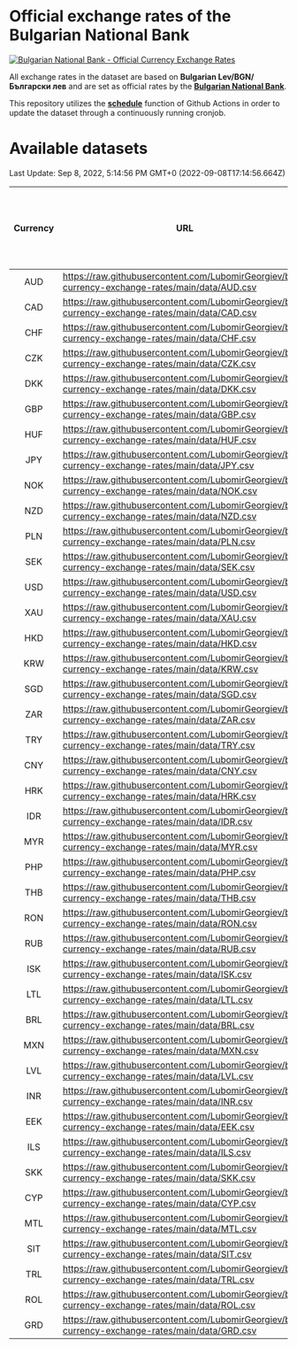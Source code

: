 # Official exchange rates of the Bulgarian National Bank

[![Bulgarian National Bank - Official Currency Exchange Rates](https://github.com/LubomirGeorgiev/bnb-currency-exchange-rates/actions/workflows/update-rates.yml/badge.svg?branch=main)](https://github.com/LubomirGeorgiev/bnb-currency-exchange-rates/actions/workflows/update-rates.yml)

All exchange rates in the dataset are based on **Bulgarian Lev/BGN/Български лев** and are set as official rates by the [**Bulgarian National Bank**](https://www.bnb.bg/Statistics/StExternalSector/StExchangeRates/StERForeignCurrencies/index.htm?toLang=_EN).

This repository utilizes the [**schedule**](https://docs.github.com/en/actions/reference/events-that-trigger-workflows) function of Github Actions in order to update the dataset through a continuously running cronjob.

# Available datasets

<!-- START LINKS (DO NOT EVER FU*ING DELETE THIS COMMENT FOR THE LOVE OF YOUR LIFE!!! IF YOU ARE CURIOS HOW IT WORKS, YOU CAN HAVE A LOOK AT ./src/updateReadme.ts) -->

Last Update: Sep 8, 2022, 5:14:56 PM GMT+0 (2022-09-08T17:14:56.664Z)

| Currency | URL                                                                                             | Number of records | Number of missing days that were filled in |
| :------: | ----------------------------------------------------------------------------------------------- | :---------------: | :----------------------------------------: |
|   AUD    | https://raw.githubusercontent.com/LubomirGeorgiev/bnb-currency-exchange-rates/main/data/AUD.csv |       8615        |                    2660                    |
|   CAD    | https://raw.githubusercontent.com/LubomirGeorgiev/bnb-currency-exchange-rates/main/data/CAD.csv |       8615        |                    2660                    |
|   CHF    | https://raw.githubusercontent.com/LubomirGeorgiev/bnb-currency-exchange-rates/main/data/CHF.csv |       8615        |                    2660                    |
|   CZK    | https://raw.githubusercontent.com/LubomirGeorgiev/bnb-currency-exchange-rates/main/data/CZK.csv |       8615        |                    2660                    |
|   DKK    | https://raw.githubusercontent.com/LubomirGeorgiev/bnb-currency-exchange-rates/main/data/DKK.csv |       8615        |                    2660                    |
|   GBP    | https://raw.githubusercontent.com/LubomirGeorgiev/bnb-currency-exchange-rates/main/data/GBP.csv |       8615        |                    2660                    |
|   HUF    | https://raw.githubusercontent.com/LubomirGeorgiev/bnb-currency-exchange-rates/main/data/HUF.csv |       8615        |                    2660                    |
|   JPY    | https://raw.githubusercontent.com/LubomirGeorgiev/bnb-currency-exchange-rates/main/data/JPY.csv |       8615        |                    2660                    |
|   NOK    | https://raw.githubusercontent.com/LubomirGeorgiev/bnb-currency-exchange-rates/main/data/NOK.csv |       8615        |                    2660                    |
|   NZD    | https://raw.githubusercontent.com/LubomirGeorgiev/bnb-currency-exchange-rates/main/data/NZD.csv |       8615        |                    2660                    |
|   PLN    | https://raw.githubusercontent.com/LubomirGeorgiev/bnb-currency-exchange-rates/main/data/PLN.csv |       8615        |                    2660                    |
|   SEK    | https://raw.githubusercontent.com/LubomirGeorgiev/bnb-currency-exchange-rates/main/data/SEK.csv |       8615        |                    2660                    |
|   USD    | https://raw.githubusercontent.com/LubomirGeorgiev/bnb-currency-exchange-rates/main/data/USD.csv |       8615        |                    2660                    |
|   XAU    | https://raw.githubusercontent.com/LubomirGeorgiev/bnb-currency-exchange-rates/main/data/XAU.csv |       8615        |                    2662                    |
|   HKD    | https://raw.githubusercontent.com/LubomirGeorgiev/bnb-currency-exchange-rates/main/data/HKD.csv |       8315        |                    2571                    |
|   KRW    | https://raw.githubusercontent.com/LubomirGeorgiev/bnb-currency-exchange-rates/main/data/KRW.csv |       8315        |                    2571                    |
|   SGD    | https://raw.githubusercontent.com/LubomirGeorgiev/bnb-currency-exchange-rates/main/data/SGD.csv |       8315        |                    2571                    |
|   ZAR    | https://raw.githubusercontent.com/LubomirGeorgiev/bnb-currency-exchange-rates/main/data/ZAR.csv |       8315        |                    2571                    |
|   TRY    | https://raw.githubusercontent.com/LubomirGeorgiev/bnb-currency-exchange-rates/main/data/TRY.csv |       6435        |                    1992                    |
|   CNY    | https://raw.githubusercontent.com/LubomirGeorgiev/bnb-currency-exchange-rates/main/data/CNY.csv |       6315        |                    1956                    |
|   HRK    | https://raw.githubusercontent.com/LubomirGeorgiev/bnb-currency-exchange-rates/main/data/HRK.csv |       6315        |                    1956                    |
|   IDR    | https://raw.githubusercontent.com/LubomirGeorgiev/bnb-currency-exchange-rates/main/data/IDR.csv |       6315        |                    1956                    |
|   MYR    | https://raw.githubusercontent.com/LubomirGeorgiev/bnb-currency-exchange-rates/main/data/MYR.csv |       6315        |                    1956                    |
|   PHP    | https://raw.githubusercontent.com/LubomirGeorgiev/bnb-currency-exchange-rates/main/data/PHP.csv |       6315        |                    1956                    |
|   THB    | https://raw.githubusercontent.com/LubomirGeorgiev/bnb-currency-exchange-rates/main/data/THB.csv |       6315        |                    1956                    |
|   RON    | https://raw.githubusercontent.com/LubomirGeorgiev/bnb-currency-exchange-rates/main/data/RON.csv |       6256        |                    1938                    |
|   RUB    | https://raw.githubusercontent.com/LubomirGeorgiev/bnb-currency-exchange-rates/main/data/RUB.csv |       6124        |                    1895                    |
|   ISK    | https://raw.githubusercontent.com/LubomirGeorgiev/bnb-currency-exchange-rates/main/data/ISK.csv |       5613        |                    1736                    |
|   LTL    | https://raw.githubusercontent.com/LubomirGeorgiev/bnb-currency-exchange-rates/main/data/LTL.csv |       5515        |                    1691                    |
|   BRL    | https://raw.githubusercontent.com/LubomirGeorgiev/bnb-currency-exchange-rates/main/data/BRL.csv |       5345        |                    1659                    |
|   MXN    | https://raw.githubusercontent.com/LubomirGeorgiev/bnb-currency-exchange-rates/main/data/MXN.csv |       5345        |                    1659                    |
|   LVL    | https://raw.githubusercontent.com/LubomirGeorgiev/bnb-currency-exchange-rates/main/data/LVL.csv |       5154        |                    1581                    |
|   INR    | https://raw.githubusercontent.com/LubomirGeorgiev/bnb-currency-exchange-rates/main/data/INR.csv |       4976        |                    1543                    |
|   EEK    | https://raw.githubusercontent.com/LubomirGeorgiev/bnb-currency-exchange-rates/main/data/EEK.csv |       4360        |                    1333                    |
|   ILS    | https://raw.githubusercontent.com/LubomirGeorgiev/bnb-currency-exchange-rates/main/data/ILS.csv |       4252        |                    1324                    |
|   SKK    | https://raw.githubusercontent.com/LubomirGeorgiev/bnb-currency-exchange-rates/main/data/SKK.csv |       3334        |                    1023                    |
|   CYP    | https://raw.githubusercontent.com/LubomirGeorgiev/bnb-currency-exchange-rates/main/data/CYP.csv |       3266        |                    997                     |
|   MTL    | https://raw.githubusercontent.com/LubomirGeorgiev/bnb-currency-exchange-rates/main/data/MTL.csv |       2966        |                    908                     |
|   SIT    | https://raw.githubusercontent.com/LubomirGeorgiev/bnb-currency-exchange-rates/main/data/SIT.csv |       2904        |                    887                     |
|   TRL    | https://raw.githubusercontent.com/LubomirGeorgiev/bnb-currency-exchange-rates/main/data/TRL.csv |       2178        |                    666                     |
|   ROL    | https://raw.githubusercontent.com/LubomirGeorgiev/bnb-currency-exchange-rates/main/data/ROL.csv |       2059        |                    633                     |
|   GRD    | https://raw.githubusercontent.com/LubomirGeorgiev/bnb-currency-exchange-rates/main/data/GRD.csv |        359        |                    107                     |

<!-- END LINKS (DO NOT EVER FU*ING DELETE THIS COMMENT FOR THE LOVE OF YOUR LIFE!!! IF YOU ARE CURIOS HOW IT WORKS, YOU CAN HAVE A LOOK AT ./src/updateReadme.ts) -->
